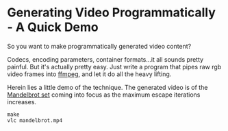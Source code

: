 # Generating Video Programmatically - A Quick Demo #

So you want to make programmatically generated video content?

Codecs, encoding parameters, container formats...it all sounds pretty painful. But it's actually pretty easy. Just write a program that pipes raw rgb video frames into [ffmpeg](http://ffmpeg.org/), and let it do all the heavy lifting.

Herein lies a little demo of the technique. The generated video is of the [Mandelbrot set](http://en.wikipedia.org/wiki/Mandelbrot_set) coming into focus as the maximum escape iterations increases.

    make
    vlc mandelbrot.mp4

